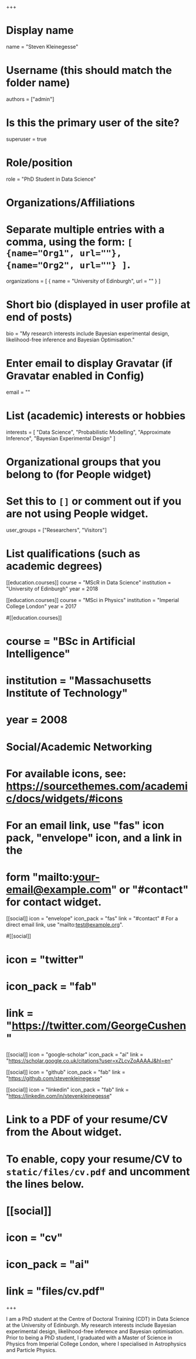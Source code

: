 +++
# Display name
name = "Steven Kleinegesse"

# Username (this should match the folder name)
authors = ["admin"]

# Is this the primary user of the site?
superuser = true

# Role/position
role = "PhD Student in Data Science"

# Organizations/Affiliations
#   Separate multiple entries with a comma, using the form: `[ {name="Org1", url=""}, {name="Org2", url=""} ]`.
organizations = [ { name = "University of Edinburgh", url = "" } ]

# Short bio (displayed in user profile at end of posts)
bio = "My research interests include Bayesian experimental design, likelihood-free inference and Bayesian Optimisation."

# Enter email to display Gravatar (if Gravatar enabled in Config)
email = ""

# List (academic) interests or hobbies
interests = [
  "Data Science",
  "Probabilistic Modelling",
  "Approximate Inference",
  "Bayesian Experimental Design"
]

# Organizational groups that you belong to (for People widget)
#   Set this to `[]` or comment out if you are not using People widget.
user_groups = ["Researchers", "Visitors"]

# List qualifications (such as academic degrees)
[[education.courses]]
  course = "MScR in Data Science"
  institution = "University of Edinburgh"
  year = 2018

[[education.courses]]
  course = "MSci in Physics"
  institution = "Imperial College London"
  year = 2017

#[[education.courses]]
#  course = "BSc in Artificial Intelligence"
#  institution = "Massachusetts Institute of Technology"
#  year = 2008

# Social/Academic Networking
# For available icons, see: https://sourcethemes.com/academic/docs/widgets/#icons
#   For an email link, use "fas" icon pack, "envelope" icon, and a link in the
#   form "mailto:your-email@example.com" or "#contact" for contact widget.

[[social]]
  icon = "envelope"
  icon_pack = "fas"
  link = "#contact"  # For a direct email link, use "mailto:test@example.org".

#[[social]]
#  icon = "twitter"
#  icon_pack = "fab"
#  link = "https://twitter.com/GeorgeCushen"

[[social]]
  icon = "google-scholar"
  icon_pack = "ai"
  link = "https://scholar.google.co.uk/citations?user=xZLcvZoAAAAJ&hl=en"

[[social]]
  icon = "github"
  icon_pack = "fab"
  link = "https://github.com/stevenkleinegesse"

[[social]]
  icon = "linkedin"
  icon_pack = "fab"
  link = "https://linkedin.com/in/stevenkleinegesse"

# Link to a PDF of your resume/CV from the About widget.
# To enable, copy your resume/CV to `static/files/cv.pdf` and uncomment the lines below.
# [[social]]
#   icon = "cv"
#   icon_pack = "ai"
#   link = "files/cv.pdf"

+++

I am a PhD student at the Centre of Doctoral Training (CDT) in Data Science at the University of Edinburgh. My research interests include Bayesian experimental design, likelihood-free inference and Bayesian optimisation. Prior to being a PhD student, I graduated with a Master of Science in Physics from Imperial College London, where I specialised in Astrophysics and Particle Physics.
